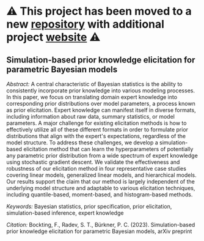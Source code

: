 # :warning: This project has been moved to a new [repository](https://github.com/florence-bockting/PriorLearning) with additional project [website](https://florence-bockting.github.io/PriorLearning/) :warning:

## Simulation-based prior knowledge elicitation for parametric Bayesian models

*Abstract:* 
A central characteristic of Bayesian statistics is the ability to consistently incorporate prior knowledge into various modeling processes. In this paper, we focus on translating domain expert knowledge into corresponding prior distributions over model parameters, a process known as prior elicitation. Expert knowledge can manifest itself in diverse formats, including information about raw data, summary statistics, or model parameters. A major challenge for existing elicitation methods is how to effectively utilize all of these different formats in order to formulate prior distributions that align with the expert's expectations, regardless of the model structure. 
To address these challenges, we develop a simulation-based elicitation method that can learn the hyperparameters of potentially any parametric prior distribution from a wide spectrum of expert knowledge using stochastic gradient descent.
We validate the effectiveness and robustness of our elicitation method in four representative case studies covering linear models, generalized linear models, and hierarchical models.
Our results support the claim that our method is largely independent of the underlying model structure and adaptable to various elicitation techniques, including quantile-based, moment-based, and histogram-based methods.

*Keywords:* 
Bayesian statistics, prior specification, prior elicitation, simulation-based inference, expert knowledge

*Citation:* 
Bockting, F., Radev, S. T., Bürkner, P. C. (2023). Simulation-based prior knowledge elicitation for parametric Bayesian models, arXiv preprint
